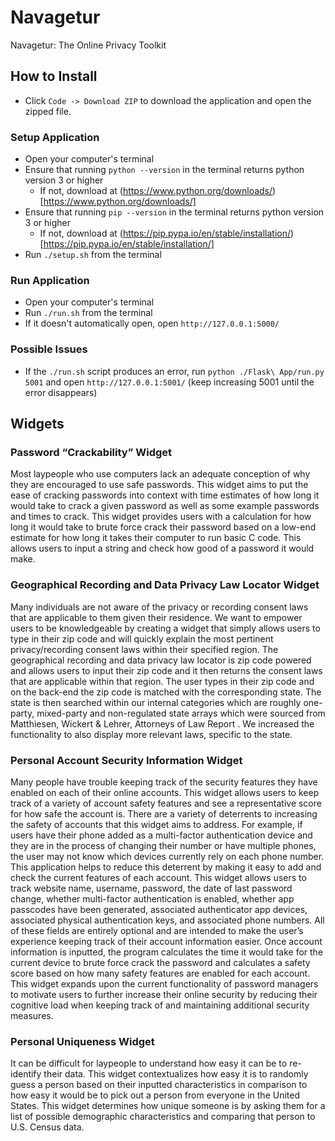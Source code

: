 # Navagetur
Navagetur: The Online Privacy Toolkit

## How to Install

- Click `Code -> Download ZIP` to download the application and open the zipped file.

### Setup Application

- Open your computer's terminal
- Ensure that running `python --version` in the terminal returns python version 3 or higher
    - If not, download at (https://www.python.org/downloads/)[https://www.python.org/downloads/]
- Ensure that running `pip --version` in the terminal returns python version 3 or higher
    - If not, download at (https://pip.pypa.io/en/stable/installation/)[https://pip.pypa.io/en/stable/installation/]
- Run `./setup.sh` from the terminal

### Run Application

- Open your computer's terminal
- Run `./run.sh` from the terminal
- If it doesn't automatically open, open `http://127.0.0.1:5000/`

### Possible Issues

- If the `./run.sh` script produces an error, run `python ./Flask\ App/run.py 5001` and open `http://127.0.0.1:5001/` (keep increasing 5001 until the error disappears)

## Widgets

### Password “Crackability” Widget

Most laypeople who use computers lack an adequate conception of why they are encouraged to use safe passwords. This widget aims to put the ease of cracking passwords into context with time estimates of how long it would take to crack a given password as well as some example passwords and times to crack. This widget provides users with a calculation for how long it would take to brute force crack their password based on a low-end estimate for how long it takes their computer to run basic C code. This allows users to input a string and check how good of a password it would make.

### Geographical Recording and Data Privacy Law Locator Widget

Many individuals are not aware of the privacy or recording consent laws that are applicable to them given their residence. We want to empower users to be knowledgeable by creating a widget that simply allows users to type in their zip code and will quickly explain the most pertinent privacy/recording consent laws within their specified region. The geographical recording and data privacy law locator is zip code powered and allows users to input their zip code and it then returns the consent laws that are applicable within that region. The user types in their zip code and on the back-end the zip code is matched with the corresponding state. The state is then searched within our internal categories which are roughly one-party, mixed-party and non-regulated state arrays which were sourced from Matthiesen, Wickert & Lehrer, Attorneys of Law Report . We increased the functionality to also display more relevant laws, specific to the state.
 
### Personal Account Security Information Widget

Many people have trouble keeping track of the security features they have enabled on each of their online accounts. This widget allows users to keep track of a variety of account safety features and see a representative score for how safe the account is. There are a variety of deterrents to increasing the safety of accounts that this widget aims to address. For example, if users have their phone added as a multi-factor authentication device and they are in the process of changing their number or have multiple phones, the user may not know which devices currently rely on each phone number. This application helps to reduce this deterrent by making it easy to add and check the current features of each account. This widget allows users to track website name, username, password, the date of last password change, whether multi-factor authentication is enabled, whether app passcodes have been generated, associated authenticator app devices, associated physical authentication keys, and associated phone numbers. All of these fields are entirely optional and are intended to make the user’s experience keeping track of their account information easier. Once account information is inputted, the program calculates the time it would take for the current device to brute force crack the password and calculates a safety score based on how many safety features are enabled for each account. This widget expands upon the current functionality of password managers to motivate users to further increase their online security by reducing their cognitive load when keeping track of and maintaining additional security measures.

### Personal Uniqueness Widget

It can be difficult for laypeople to understand how easy it can be to re-identify their data. This widget contextualizes how easy it is to randomly guess a person based on their inputted characteristics in comparison to how easy it would be to pick out a person from everyone in the United States. This widget determines how unique someone is by asking them for a list of possible demographic characteristics and comparing that person to U.S. Census data. 

###

##

